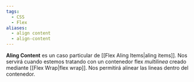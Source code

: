 ```yaml
---
tags:
  - CSS
  - Flex
aliases:
  - align content
  - align-content
---
```

**Aling Content** es un caso particular de [[Flex Aling Items|aling items]]. Nos servirá cuando estemos tratando con un contenedor flex *multilinea* creado mediante [[Flex Wrap|flex wrap]]. Nos permitirá alinear las lineas dentro del contenedor.